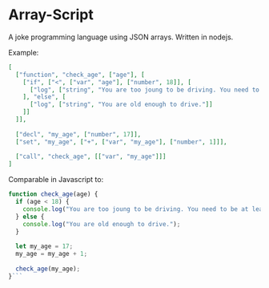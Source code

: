 # Array-Script
A joke programming language using JSON arrays. Written in nodejs.

Example:
```json
[
  ["function", "check_age", ["age"], [
    ["if", ["<", ["var", "age"], ["number", 18]], [
      ["log", ["string", "You are too joung to be driving. You need to be at least 18 years old."]]
    ], "else", [
      ["log", ["string", "You are old enough to drive."]]
    ]]
  ]],
  
  ["decl", "my_age", ["number", 17]],
  ["set", "my_age", ["+", ["var", "my_age"], ["number", 1]]],
  
  ["call", "check_age", [["var", "my_age"]]]
]
```

Comparable in Javascript to:
```js
function check_age(age) {
  if (age < 18) {
    console.log("You are too joung to be driving. You need to be at least 18 years old.");
  } else {
    console.log("You are old enough to drive.");
  }
  
  let my_age = 17;
  my_age = my_age + 1;
  
  check_age(my_age);
}```
